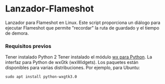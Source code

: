 # Lanzador-Flameshot
Lanzador para Flameshot en Linux. Este script proporciona un diálogo para ejecutar Flameshot que permite "recordar" la ruta de guardado y el tiempo de demora.

### Requisitos previos
Tener instalado Python 2
Tener instalado el módulo [wx para Python](https://wiki.wxpython.org/How%20to%20install%20wxPython). La interfaz para Python de wxGtk (wxWidgets). Los paquetes están disponibles para varias distribuciones. Por ejemplo, para Ubuntu:
```
sudo apt install python-wxgtk3.0
```


